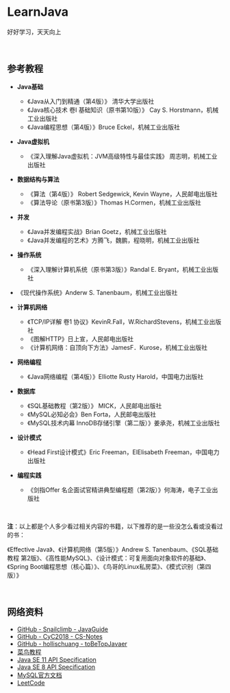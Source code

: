 ﻿# LearnJava

好好学习，天天向上

<br>


## 参考教程  

* **Java基础**  
    * 《Java从入门到精通（第4版）》 清华大学出版社  
    * 《Java核心技术 卷I 基础知识（原书第10版）》 Cay S. Horstmann，机械工业出版社  
    * 《Java编程思想（第4版）》Bruce Eckel，机械工业出版社  
* **Java虚拟机**  
    * 《深入理解Java虚拟机：JVM高级特性与最佳实践》 周志明，机械工业出版社  
* **数据结构与算法**    
    * 《算法（第4版）》 Robert Sedgewick, Kevin Wayne，人民邮电出版社  
    * 《算法导论（原书第3版）》Thomas H.Cormen，机械工业出版社  
* **并发**  
    * 《Java并发编程实战》Brian Goetz，机械工业出版社  
    * 《Java并发编程的艺术》方腾飞，魏鹏，程晓明，机械工业出版社

* **操作系统**
    * 《深入理解计算机系统（原书第3版）》Randal E. Bryant，机械工业出版社
* 《现代操作系统》Anderw S. Tanenbaum，机械工业出版社
    
* **计算机网络**  
    * 《TCP/IP详解 卷1 协议》KevinR.Fall，W.RichardStevens，机械工业出版社  
    * 《图解HTTP》日上宣，人民邮电出版社  
    * 《计算机网络：自顶向下方法》JamesF．Kurose，机械工业出版社
* **网络编程**  
    * 《Java网络编程（第4版）》Elliotte Rusty Harold，中国电力出版社  
* **数据库**  
    * 《SQL基础教程（第2版）》 MICK，人民邮电出版社  
    * 《MySQL必知必会》Ben Forta，人民邮电出版社  
    * 《MySQL技术内幕 InnoDB存储引擎（第二版）》姜承尧，机械工业出版社  
* **设计模式**  
    * 《Head First设计模式》Eric Freeman，ElElisabeth Freeman，中国电力出版社    
* **编程实践**
    * 《剑指Offer 名企面试官精讲典型编程题（第2版）》何海涛，电子工业出版社

<br>

**注**：以上都是个人多少看过相关内容的书籍，以下推荐的是一些没怎么看或没看过的书：

《Effective Java》、《计算机网络（第5版）》Andrew S. Tanenbaum、《SQL基础教程 第2版》、《高性能MySQL》、《设计模式：可复用面向对象软件的基础》、《Spring Boot编程思想（核心篇）》、《鸟哥的Linux私房菜》、《模式识别（第四版）》

<br>


## 网络资料

* [GitHub - Snailclimb - JavaGuide](https://github.com/Snailclimb/JavaGuide)
* [GitHub - CyC2018 - CS-Notes](https://github.com/CyC2018/CS-Notes)
* [GitHub - hollischuang - toBeTopJavaer](https://github.com/hollischuang/toBeTopJavaer)
* [菜鸟教程](https://www.runoob.com/)
* [Java SE 11 API Specification](https://docs.oracle.com/en/java/javase/11/docs/api/index.html)
* [Java SE 8 API Specification](https://docs.oracle.com/javase/8/docs/api/index.html)
* [MySQL官方文档](https://dev.mysql.com/doc/)
* [LeetCode](https://leetcode.com/)

